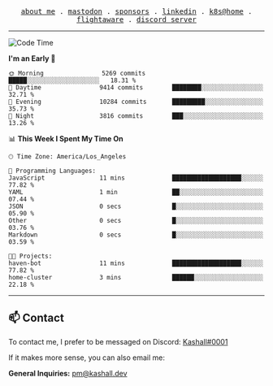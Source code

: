 <p align="center">
  <samp>
    <a href="https://jordanjones.org/">about me</a> .
    <a rel="me" href="https://mastodon.social/@kashall">mastodon</a> .
    <a href="https://github.com/sponsors/kashalls">sponsors</a> .
    <a href="https://linkedin.com/in/jordpjones">linkedin</a> .
    <a href="https://github.com/kashalls/home-cluster">k8s@home</a> .
    <a href="https://flightaware.com/adsb/stats/user/kashalls">flightaware</a> .
    <a href="https://discord.gg/ctgrp8k">discord server</a>
  </samp>
</p>

---

<!--START_SECTION:waka-->
![Code Time](http://img.shields.io/badge/Code%20Time-1%2C444%20hrs%2059%20mins-blue)

**I'm an Early 🐤** 

```text
🌞 Morning                5269 commits        █████░░░░░░░░░░░░░░░░░░░░   18.31 % 
🌆 Daytime                9414 commits        ████████░░░░░░░░░░░░░░░░░   32.71 % 
🌃 Evening                10284 commits       █████████░░░░░░░░░░░░░░░░   35.73 % 
🌙 Night                  3816 commits        ███░░░░░░░░░░░░░░░░░░░░░░   13.26 % 
```


📊 **This Week I Spent My Time On** 

```text
🕑︎ Time Zone: America/Los_Angeles

💬 Programming Languages: 
JavaScript               11 mins             ███████████████████░░░░░░   77.82 % 
YAML                     1 min               ██░░░░░░░░░░░░░░░░░░░░░░░   07.44 % 
JSON                     0 secs              █░░░░░░░░░░░░░░░░░░░░░░░░   05.90 % 
Other                    0 secs              █░░░░░░░░░░░░░░░░░░░░░░░░   03.76 % 
Markdown                 0 secs              █░░░░░░░░░░░░░░░░░░░░░░░░   03.59 % 

🐱‍💻 Projects: 
haven-bot                11 mins             ███████████████████░░░░░░   77.82 % 
home-cluster             3 mins              ██████░░░░░░░░░░░░░░░░░░░   22.18 % 
```


<!--END_SECTION:waka-->

---

## 📫 Contact

To contact me, I prefer to be messaged on Discord:  [Kashall#0001](https://discord.com/users/201077739589992448)

If it makes more sense, you can also email me:

**General Inquiries:** pm@kashall.dev  

